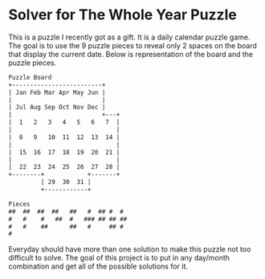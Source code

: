 # Solver for The Whole Year Puzzle

This is a puzzle I recently got as a gift. It is a daily calendar puzzle game. The goal is to use the 9 puzzle pieces to reveal only 2 spaces on the board that display the current date. Below is representation of the board and the puzzle pieces.

``` txt
Puzzle Board
+-------------------------+
| Jan Feb Mar Apr May Jun |
|                         |
| Jul Aug Sep Oct Nov Dec |
|                         +---+
|  1   2   3   4   5   6   7  |
|                             |
|  8   9   10  11  12  13  14 |
|                             |
|  15  16  17  18  19  20  21 |
|                             |
|  22  23  24  25  26  27  28 |
+--------+            +-------+
         | 29  30  31 |
         +------------+

Pieces
##  ##  ##  ##   ##   #  ## #  # 
#   #    #   ##  #   ### ## ## ##
#   #    ##      ##   #     ## #
#
```

Everyday should have more than one solution to make this puzzle not too difficult to solve. The goal of this project is to put in any day/month combination and get all of the possible solutions for it.

